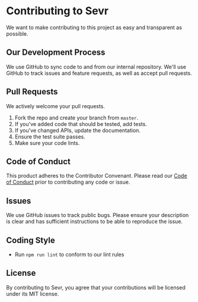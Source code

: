 # Contributing to Sevr
We want to make contributing to this project as easy and transparent as
possible.

## Our Development Process
We use GitHub to sync code to and from our internal repository. We'll use GitHub
to track issues and feature requests, as well as accept pull requests.

## Pull Requests
We actively welcome your pull requests.

1. Fork the repo and create your branch from `master`.
2. If you've added code that should be tested, add tests.
3. If you've changed APIs, update the documentation.
4. Ensure the test suite passes.
5. Make sure your code lints.

## Code of Conduct
This product adheres to the Contributor Convenant. Please read
our [Code of Conduct](CODE_OF_CONDUCT.md) prior to contributing any code or issue.

## Issues
We use GitHub issues to track public bugs. Please ensure your description is
clear and has sufficient instructions to be able to reproduce the issue.

## Coding Style  
* Run `npm run lint` to conform to our lint rules

## License
By contributing to Sevr, you agree that your contributions will be licensed
under its MIT license.